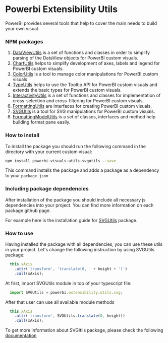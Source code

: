 # Powerbi Extensibility Utils
PowerBI provides several tools that help to cover the main needs to build your own visual.

### NPM packages
1. [DataViewUtils](https://www.npmjs.com/package/powerbi-visuals-utils-dataviewutils) is a set of functions and classes in order to simplify parsing of the DataView objects for PowerBI custom visuals.
2. [ChartUtils](https://www.npmjs.com/package/powerbi-visuals-utils-chartutils) helps to simplify development of axes, labels and legend for PowerBI custom visuals.
3. [ColorUtils](https://www.npmjs.com/package/powerbi-visuals-utils-colorutils) is a tool to manage color manipulations for PowerBI custom visuals
4. [TypeUtils](https://www.npmjs.com/package/powerbi-visuals-utils-tooltiputils) helps to use the Tooltip API for PowerBI custom visuals and extends the basic types for PowerBI custom visuals.
5. [InteractivityUtils](https://www.npmjs.com/package/powerbi-visuals-utils-interactivityutils) is a set of functions and classes for implementation of cross-selection and cross-filtering for PowerBI custom visuals.
6. [FormattingUtils](https://www.npmjs.com/package/powerbi-visuals-utils-formattingutils) are interfaces for creating PowerBI custom visuals.
7. [SVGUtils](https://www.npmjs.com/package/powerbi-visuals-utils-svgutils) is a tool for SVG manipulations for PowerBI custom visuals.
8. [FormattingModelUtils](https://github.com/microsoft/powerbi-visuals-utils-formattingmodel) is a set of classes, interfaces and method help building format pane easily.

### How to install
  To install the package you should run the following command in the directory with your current custom visual:

```bash
npm install powerbi-visuals-utils-svgutils --save
```
This command installs the package and adds a package as a dependency to your ```package.json```

### Including package dependencies
After installation of the package you should include all necessary js dependencies into your project.
You can find more information on each package github page.

For example here is the installation guide for [SVGUtils](https://github.com/Microsoft/powerbi-visuals-utils-svgutils/blob/dev/documentation/docs/usage/installation-guide.md#how-to-instal) package.

### How to use
Having installed the package with all dependencies, you can use these utils in your project.
Let's change the following instruction by using SVGUtils package:

```typescript
  this.xAxis
    .attr('transform', 'translate(0, ' + height + ')')
    .call(xAxis);
```

At first, import SVGUtils module in top of your typescript file:

```typescript
  import SVGUtils = powerbi.extensibility.utils.svg;
```

After that user can use all available module methods
```typescript
  this.xAxis
    .attr('transform', SVGUtils.translate(0, height))
    .call(xAxis);
```

To get more information about SVGItils package, please check the following [documentation](https://github.com/Microsoft/powerbi-visuals-utils-svgutils/)
